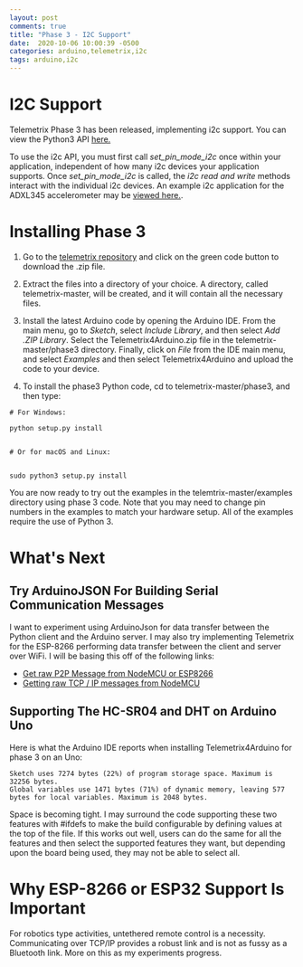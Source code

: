 ```yaml
---
layout: post
comments: true
title: "Phase 3 - I2C Support"
date:  2020-10-06 10:00:39 -0500
categories: arduino,telemetrix,i2c
tags: arduino,i2c
---
```

# I2C Support
Telemetrix Phase 3 has been released, implementing i2c support. You can view the Python3 API
[here.](https://htmlpreview.github.com/?https://github.com/MrYsLab/telemetrix/blob/master/phase3/api/index.html)

To use the i2c API, you must first call _set_pin_mode_i2c_ once within your application, independent
of how many i2c devices your application supports. Once _set_pin_mode_i2c_ is called, the _i2c read and write_ methods 
 interact with the individual i2c devices. An example i2c application for the ADXL345 accelerometer may be
  [viewed here.](https://github.com/MrYsLab/telemetrix/blob/master/examples/i2c_adxl345_accelerometer.py).
  
# Installing Phase 3

1. Go to the [telemetrix repository](https://github.com/MrYsLab/telemetrix) and click on the green 
code button to download the .zip file.

2. Extract the files into a directory of your choice. A directory, called telemetrix-master, will be created, and
it will contain all the necessary files.

3. Install the latest Arduino code by opening the Arduino IDE. From the main menu, go to *Sketch*, 
select *Include Library*, and then select *Add .ZIP Library*. Select the Telemetrix4Arduino.zip file in the 
telemetrix-master/phase3 directory. Finally, click on *File* from the IDE main menu, and select *Examples* and then
select Telemetrix4Arduino and upload the code to your device.

4. To install the phase3 Python code, cd to telemetrix-master/phase3, and then type:

```
# For Windows:

python setup.py install


# Or for macOS and Linux:


sudo python3 setup.py install
```
You are now ready to try out the examples in the telemtrix-master/examples directory using phase 3 code. 
Note that you may need to change pin numbers in the examples to match your
hardware setup. All of the examples require the use of Python 3.
  
# What's Next

## Try ArduinoJSON For Building Serial Communication Messages
I want to experiment using ArduinoJson for data transfer between the Python client and the Arduino server. 
I may also try implementing Telemetrix for the ESP-8266 performing data transfer between the client
and server over WiFi. I will be basing this off of the following links:
* [Get raw P2P Message from NodeMCU or ESP8266](https://www.youtube.com/watch?v=DeE6Ufsd2kk)
* [Getting raw TCP / IP messages from NodeMCU](https://github.com/shashank-shark/fly-nasa/blob/master/docs/raw-node-message/raw-node.md) 

## Supporting The HC-SR04 and DHT on Arduino Uno
Here is what the Arduino IDE reports when installing Telemetrix4Arduino for phase 3 on an Uno:

```
Sketch uses 7274 bytes (22%) of program storage space. Maximum is 32256 bytes.
Global variables use 1471 bytes (71%) of dynamic memory, leaving 577 bytes for local variables. Maximum is 2048 bytes.

```
Space is becoming tight.
 I may surround the code supporting these two features with #ifdefs to 
 make the build configurable by defining values at the top of the file.  If this works out well, users
can do the same for all the features and then select the supported features they want, but
depending upon the board being used, they may not be able to select all.

# Why ESP-8266 or ESP32 Support Is Important
For robotics type activities, untethered remote control is a necessity. Communicating
over TCP/IP provides a robust link and is not as fussy as a Bluetooth link.
More on this as my experiments progress.


 